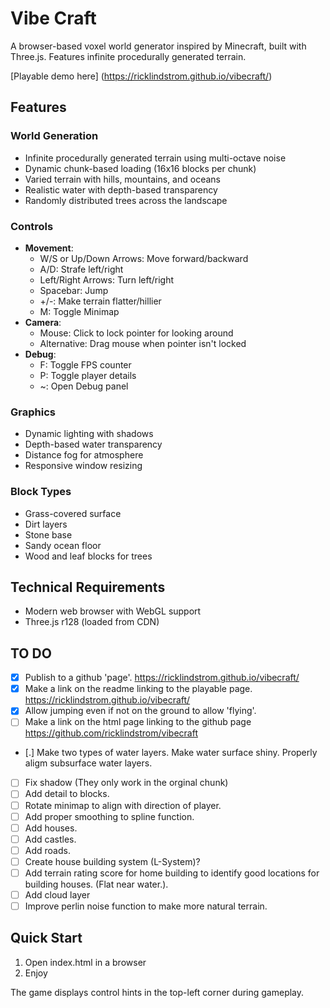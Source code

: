 # Vibe Craft

A browser-based voxel world generator inspired by Minecraft, built with Three.js. Features infinite procedurally generated terrain.

[Playable demo here] (https://ricklindstrom.github.io/vibecraft/)

## Features

### World Generation
- Infinite procedurally generated terrain using multi-octave noise
- Dynamic chunk-based loading (16x16 blocks per chunk)
- Varied terrain with hills, mountains, and oceans
- Realistic water with depth-based transparency
- Randomly distributed trees across the landscape

### Controls
- **Movement**:
  - W/S or Up/Down Arrows: Move forward/backward
  - A/D: Strafe left/right
  - Left/Right Arrows: Turn left/right
  - Spacebar: Jump
  - +/-: Make terrain flatter/hillier
  - M: Toggle Minimap
- **Camera**:
  - Mouse: Click to lock pointer for looking around
  - Alternative: Drag mouse when pointer isn't locked
- **Debug**:
  - F: Toggle FPS counter
  - P: Toggle player details
  - ~: Open Debug panel

### Graphics
- Dynamic lighting with shadows
- Depth-based water transparency
- Distance fog for atmosphere
- Responsive window resizing

### Block Types
- Grass-covered surface
- Dirt layers
- Stone base
- Sandy ocean floor
- Wood and leaf blocks for trees

## Technical Requirements
- Modern web browser with WebGL support
- Three.js r128 (loaded from CDN)

## TO DO
 - [X] Publish to a github 'page'. https://ricklindstrom.github.io/vibecraft/
 - [X] Make a link on the readme linking to the playable page. https://ricklindstrom.github.io/vibecraft/
 - [X] Allow jumping even if not on the ground to allow 'flying'.
 - [ ] Make a link on the html page linking to the github page https://github.com/ricklindstrom/vibecraft 
 - [.] Make two types of water layers. Make water surface shiny. Properly aligm subsurface water layers.
 - [ ] Fix shadow (They only work in the orginal chunk)
 - [ ] Add detail to blocks.
 - [ ] Rotate minimap to align with direction of player.
 - [ ] Add proper smoothing to spline function.
 - [ ] Add houses.
 - [ ] Add castles.
 - [ ] Add roads.
 - [ ] Create house building system (L-System)?
 - [ ] Add terrain rating score for home building to identify good locations for building houses. (Flat near water.). 
 - [ ] Add cloud layer
 - [ ] Improve perlin noise function to make more natural terrain.

## Quick Start
1. Open index.html in a browser
2. Enjoy

The game displays control hints in the top-left corner during gameplay. 
